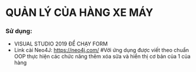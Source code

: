 # QUẢN LÝ CỦA HÀNG XE MÁY
### Sử dụng: 
 -  VISUAL STUDIO 2019 ĐỂ CHẠY FORM
 -  Link cài Neo4J: https://neo4j.com/ 
#Với ứng dụng được viết theo chuẩn OOP thực hiện các chức năng thêm xóa sữa và hiển thị cơ bản của 1 của hàng

